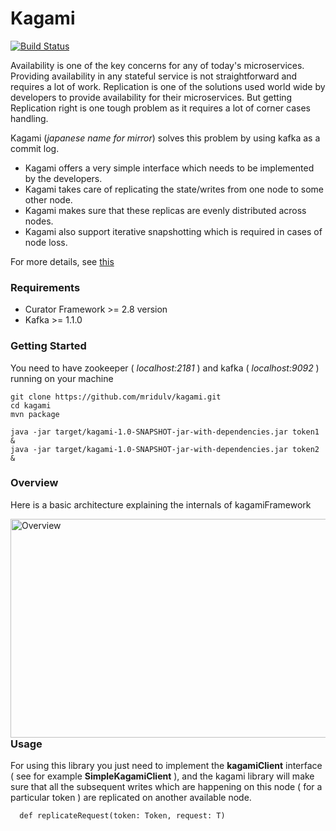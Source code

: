 # Kagami

[![Build Status](https://travis-ci.org/mridulv/kagami.svg?branch=master)](https://travis-ci.org/mridulv/kagami)

Availability is one of the key concerns for any of today's microservices. Providing availability in any stateful service is not straightforward and requires a lot of work. Replication is one of the solutions used world wide by developers to provide availability for their microservices. But getting Replication right is one tough problem as it requires a lot of corner cases handling.

Kagami (*japanese name for mirror*) solves this problem by using kafka as a commit log. 
- Kagami offers a very simple interface which needs to be implemented by the developers. 
- Kagami takes care of replicating the state/writes from one node to some other node. 
- Kagami makes sure that these replicas are evenly distributed across nodes.
- Kagami also support iterative snapshotting which is required in cases of node loss.

For more details, see [this](https://miuv.blog/2018/04/16/building-replicated-distributed-systems-with-kafka/)

### Requirements
- Curator Framework >= 2.8 version
- Kafka >= 1.1.0

### Getting Started

You need to have zookeeper ( *localhost:2181* ) and kafka ( *localhost:9092* ) running on your machine

```
git clone https://github.com/mridulv/kagami.git
cd kagami
mvn package
```

```
java -jar target/kagami-1.0-SNAPSHOT-jar-with-dependencies.jar token1 &
java -jar target/kagami-1.0-SNAPSHOT-jar-with-dependencies.jar token2 &
```

### Overview

Here is a basic architecture explaining the internals of kagamiFramework

<img src="https://mypersonalmusingsblog.files.wordpress.com/2018/06/blank-diagram-page-1-66-e1528296740620.jpeg"     alt="Overview" style="float: left; margin-right: 10px;" width="700" height="350"/> 

### Usage

For using this library you just need to implement the **kagamiClient** interface ( see for example **SimpleKagamiClient** ), and the kagami library will make sure that all the subsequent writes which are happening on this node ( for a particular token ) are replicated on another available node.

```
  def replicateRequest(token: Token, request: T)
```
